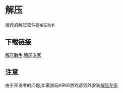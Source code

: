 # 解压

推荐的解压软件是`解压助手`

## 下载链接

[解压助手](https://apps.apple.com/app/id1552555240),[解压专家](https://apps.apple.com/app/id1552555240)

## 注意 

由于开发者的问题,如需游玩KRKR游戏请另外安装[解压专家](https://apps.apple.com/app/id1552555240)

